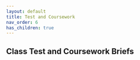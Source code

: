 ```yaml
---
layout: default
title: Test and Coursework
nav_order: 6
has_children: true
---
```


## Class Test and Coursework Briefs
